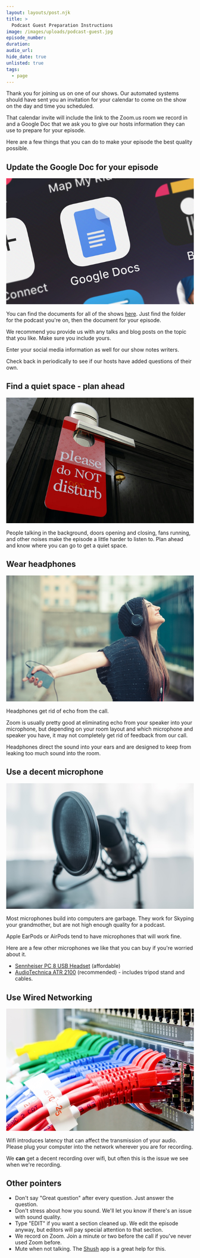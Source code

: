 ```yaml
---
layout: layouts/post.njk
title: >
  Podcast Guest Preparation Instructions
image: /images/uploads/podcast-guest.jpg
episode_number:
duration:
audio_url:
hide_date: true
unlisted: true
tags:
  - page
---
```


Thank you for joining us on one of our shows. Our automated systems should have sent you an invitation for your calendar to come on the show on the day and time you scheduled.

That calendar invite will include the link to the Zoom.us room we record in and a Google Doc that we ask you to give our hosts information they can use to prepare for your episode.

Here are a few things that you can do to make your episode the best quality possible.

## Update the Google Doc for your episode

![Google Doc](/images/uploads/google_docs.jpg)

You can find the documents for all of the shows [here](https://drive.google.com/open?id=0B2f-VxUxJneccFM2eXRPaFhUdXc). Just find the folder for the podcast you're on, then the document for your episode.

We recommend you provide us with any talks and blog posts on the topic that you like. Make sure you include yours.

Enter your social media information as well for our show notes writers.

Check back in periodically to see if our hosts have added questions of their own.

## Find a quiet space - plan ahead

![Do Not Disturb Sign](/images/uploads/do-not-disturb.jpg)

People talking in the background, doors opening and closing, fans running, and other noises make the episode a little harder to listen to. Plan ahead and know where you can go to get a quiet space.

## Wear headphones

![Woman wearing headphones](/images/uploads/crazy-headphones.jpg)

Headphones get rid of echo from the call.

Zoom is usually pretty good at eliminating echo from your speaker into your microphone, but depending on your room layout and which microphone and speaker you have, it may not completely get rid of feedback from our call.

Headphones direct the sound into your ears and are designed to keep from leaking too much sound into the room.

## Use a decent microphone

![Recording microphone](/images/uploads/recording-microphone.jpg)

Most microphones build into computers are garbage. They work for Skyping your grandmother, but are not high enough quality for a podcast.

Apple EarPods or AirPods tend to have microphones that will work fine.

Here are a few other microphones we like that you can buy if you're worried about it.

* [Sennheiser PC 8 USB Headset](https://amzn.to/2kjkM1R) (affordable)
* [AudioTechnica ATR 2100](https://amzn.to/2likbNZ) (recommended) - includes tripod stand and cables.

## Use Wired Networking

![Network switch](/images/uploads/networking.jpg)

Wifi introduces latency that can affect the transmission of your audio. Please plug your computer into the network wherever you are for recording.

We **can** get a decent recording over wifi, but often this is the issue we see when we're recording.

## Other pointers

* Don't say "Great question" after every question. Just answer the question.
* Don't stress about how you sound. We'll let you know if there's an issue with sound quality.
* Type "EDIT" if you want a section cleaned up. We edit the episode anyway, but editors will pay special attention to that section.
* We record on Zoom. Join a minute or two before the call if you've never used Zoom before.
* Mute when not talking. The [Shush](https://mizage.com/shush/) app is a great help for this.
